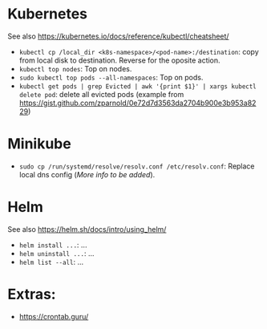 # Kubernetes
See also https://kubernetes.io/docs/reference/kubectl/cheatsheet/

* `kubectl cp /local_dir <k8s-namespace>/<pod-name>:/destination`: copy from local disk to destination. Reverse for the oposite action.
* `kubectl top nodes`: Top on nodes.
* `sudo kubectl top pods --all-namespaces`: Top on pods.
* `kubectl get pods | grep Evicted | awk '{print $1}' | xargs kubectl delete pod`: delete all evicted pods (example from https://gist.github.com/zparnold/0e72d7d3563da2704b900e3b953a8229)

# Minikube
* `sudo cp /run/systemd/resolve/resolv.conf /etc/resolv.conf`: Replace local dns config (*More info to be added*).

# Helm
See also https://helm.sh/docs/intro/using_helm/

* `helm install ...`: ...
* `helm uninstall ...`: ...
* `helm list --all`: ...

# Extras:
* https://crontab.guru/
